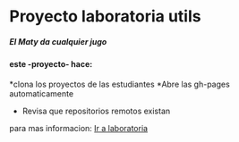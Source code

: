 # Proyecto laboratoria utils

##### El Maty da cualquier _jugo_

#### este -proyecto- hace:

*clona los proyectos de las estudiantes
*Abre las gh-pages automaticamente
* Revisa que repositorios remotos existan

para mas informacion: [Ir a laboratoria](http://www.laboratoria.la)

